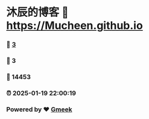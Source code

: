 # 沐辰的博客 :link: https://Mucheen.github.io 
### :page_facing_up: [3](https://Mucheen.github.io/tag.html) 
### :speech_balloon: 3 
### :hibiscus: 14453 
### :alarm_clock: 2025-01-19 22:00:19 
### Powered by :heart: [Gmeek](https://github.com/Meekdai/Gmeek)
